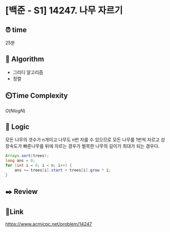 # [백준 - S1] 14247. 나무 자르기

## ⏰ **time**

25분

## :pushpin: **Algorithm**

- 그리디 알고리즘
- 정렬

## ⏲️**Time Complexity**

$O(NlogN)$

## :round_pushpin: **Logic**
모든 나무의 갯수가 n개이고 나무도 n번 자를 수 있으므로 모든 나무를 1번씩 자르고 성장속도가 빠른나무를 뒤에 자르는 경우가 벌목한 나무의 길이가 최대가 되는 경우다.
```java
Arrays.sort(trees);
long ans = 0;
for (int i = 0; i < n; i++) {
	ans += trees[i].start + trees[i].grow * i;
}
```

## :black_nib: **Review**


## 📡**Link**

https://www.acmicpc.net/problem/14247
